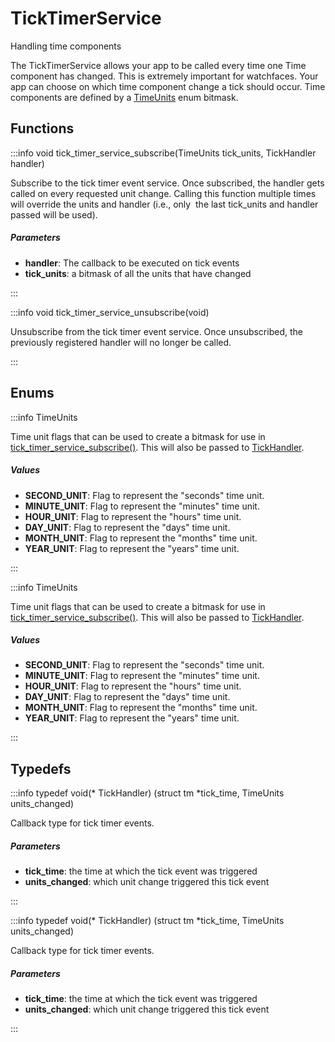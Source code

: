 # TickTimerService

Handling time components

The TickTimerService allows your app to be called every time one Time component has changed. This is extremely important for watchfaces. Your app can choose on which time component change a tick should occur. Time components are defined by a [TimeUnits](/documentation/c/group___tick_timer_service.md#enum-timeunits) enum bitmask. 

## Functions

:::info void tick_timer_service_subscribe(TimeUnits tick_units, TickHandler handler)

Subscribe to the tick timer event service. Once subscribed, the handler gets called on every requested unit change. Calling this function multiple times will override the units and handler (i.e., only  the last tick_units and handler passed will be used). 

##### Parameters

- **handler**: The callback to be executed on tick events 
- **tick_units**: a bitmask of all the units that have changed 

:::

:::info void tick_timer_service_unsubscribe(void)

Unsubscribe from the tick timer event service. Once unsubscribed, the previously registered handler will no longer be called. 

:::


## Enums

:::info TimeUnits

Time unit flags that can be used to create a bitmask for use in [tick_timer_service_subscribe()](). This will also be passed to [TickHandler](). 

##### Values

- **SECOND_UNIT**: Flag to represent the "seconds" time unit. 
- **MINUTE_UNIT**: Flag to represent the "minutes" time unit. 
- **HOUR_UNIT**: Flag to represent the "hours" time unit. 
- **DAY_UNIT**: Flag to represent the "days" time unit. 
- **MONTH_UNIT**: Flag to represent the "months" time unit. 
- **YEAR_UNIT**: Flag to represent the "years" time unit. 

:::

:::info TimeUnits

Time unit flags that can be used to create a bitmask for use in [tick_timer_service_subscribe()](). This will also be passed to [TickHandler](). 

##### Values

- **SECOND_UNIT**: Flag to represent the "seconds" time unit. 
- **MINUTE_UNIT**: Flag to represent the "minutes" time unit. 
- **HOUR_UNIT**: Flag to represent the "hours" time unit. 
- **DAY_UNIT**: Flag to represent the "days" time unit. 
- **MONTH_UNIT**: Flag to represent the "months" time unit. 
- **YEAR_UNIT**: Flag to represent the "years" time unit. 

:::

## Typedefs

:::info typedef void(* TickHandler) (struct tm *tick_time, TimeUnits units_changed)

Callback type for tick timer events. 

##### Parameters

- **tick_time**: the time at which the tick event was triggered 
- **units_changed**: which unit change triggered this tick event 

:::

:::info typedef void(* TickHandler) (struct tm *tick_time, TimeUnits units_changed)

Callback type for tick timer events. 

##### Parameters

- **tick_time**: the time at which the tick event was triggered 
- **units_changed**: which unit change triggered this tick event 

:::

